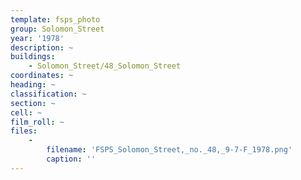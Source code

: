```yaml
---
template: fsps_photo
group: Solomon_Street
year: '1978'
description: ~
buildings:
    - Solomon_Street/48_Solomon_Street
coordinates: ~
heading: ~
classification: ~
section: ~
cell: ~
film_roll: ~
files:
    -
        filename: 'FSPS_Solomon_Street,_no._48,_9-7-F_1978.png'
        caption: ''
---
```

